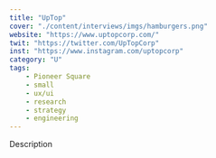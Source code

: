```yaml
---
title: "UpTop"
cover: "./content/interviews/imgs/hamburgers.png"
website: "https://www.uptopcorp.com/"
twit: "https://twitter.com/UpTopCorp"
inst: "https://www.instagram.com/uptopcorp"
category: "U"
tags:
    - Pioneer Square
    - small
    - ux/ui
    - research
    - strategy
    - engineering
---
```


Description
